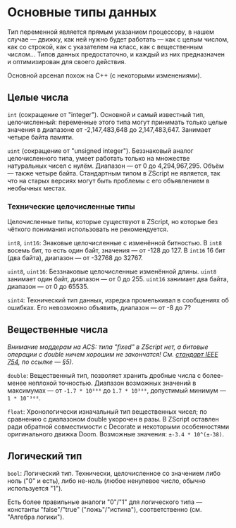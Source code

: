 # Основные типы данных

Тип переменной является прямым указанием процессору, в нашем случае — движку, как ней нужно будет работать — как с целым числом, как со строкой, как с указателем на класс, как с вещественным числом... Типов данных предостаточно, и каждый из них предназначен и оптимизирован для своего действия.

Основной арсенал похож на C++ (с некоторыми изменениями).



## Целые числа

`int` (сокращение от "integer"). Основной и самый известный тип, целочисленный: переменные этого типа могут принимать только целые значения в диапазоне от -2,147,483,648 до 2,147,483,647. Занимает четыре байта памяти.

`uint` (сокращение от "unsigned integer"). Беззнаковый аналог целочисленного типа, умеет работать только на множестве натуральных чисел с нулём. Диапазон — от 0 до 4,294,967,295. Объём — также четыре байта. Стандартным типом в ZScript не является, так что на старых версиях могут быть проблемы с его объявлением в необычных местах.

### Технические целочисленные типы

Целочисленные типы, которые существуют в ZScript, но которые без чёткого понимания использовать не рекомендуется.

`int8`, `int16`: Знаковые целочисленные с изменённой битностью. В `int8` восемь бит, то есть один байт, значения — от -128 до 127. В `int16` 16 бит (два байта), диапазон — от -32768 до 32767.

`uint8`, `uint16`: Беззнаковые целочисленные изменённой длины. `uint8` занимает один байт, диапазон — от 0 до 255. `uint16` занимает два байта, диапазон — от 0 до 65535.

`sint4`: Технический тип данных, изредка промелькивал в сообщениях об ошибках. Его невозможно объявить, диапазон — от -8 до 7?



## Вещественные числа

_Внимание моддерам на ACS: типа "fixed" в ZScript нет, а битовые операции с double ничем хорошим не закончатся! См. [стандарт IEEE 754](https://www.softelectro.ru/ieee754.html), по ссылке — §5)._

`double`: Вещественный тип, позволяет хранить дробные числа с более-менее неплохой точностью. Диапазон возможных значений в максимумах — от `-1.7 * 10³⁰⁸` до `1.7 * 10³⁰⁸`, допустимый минимум — `1 * 10¯³⁰⁸`.

`float`: Хронологически изначальный тип вещественных чисел; по сравнению с диапазоном double укорочен в разы. В ZScript оставлен ради обратной совместимости с Decorate и некоторыми особенностями оригинального движка Doom. Возможные значения: `±-3.4 * 10^(±-38)`.



## Логический тип

`bool`: Логический тип. Технически, целочисленное со значением либо ноль ("0" и есть), либо не-ноль (любое ненулевое число, обычно используется "1").

Есть более правильные аналоги "0"/"1" для логического типа — константы "false"/"true" ("ложь"/"истина"), соответственно (см. "Алгебра логики").
